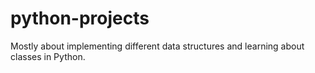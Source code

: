 # python-projects
Mostly about implementing different data structures and learning about classes in Python.
